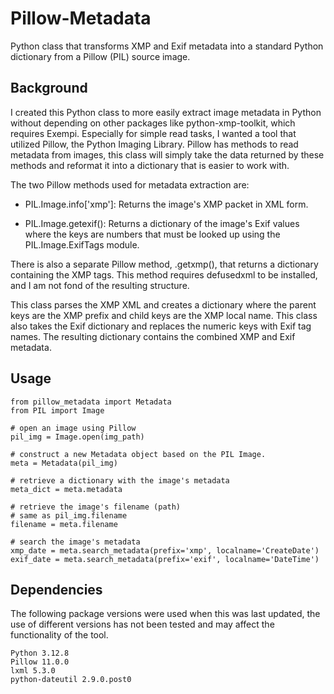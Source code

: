 # Pillow-Metadata

Python class that transforms XMP and Exif metadata into a standard Python dictionary from a Pillow (PIL) source image.

## Background

I created this Python class to more easily extract image metadata in Python without depending on other packages like python-xmp-toolkit, which requires Exempi. Especially for simple read tasks, I wanted a tool that utilized Pillow, the Python Imaging Library. Pillow has methods to read metadata from images, this class will simply take the data returned by these methods and reformat it into a dictionary that is easier to work with.

The two Pillow methods used for metadata extraction are:

* PIL.Image.info['xmp']: Returns the image's XMP packet in XML form.

* PIL.Image.getexif(): Returns a dictionary of the image's Exif values where the keys are numbers that must be looked up using the PIL.Image.ExifTags module.

There is also a separate Pillow method, .getxmp(), that returns a dictionary containing the XMP tags. This method requires defusedxml to be installed, and I am not fond of the resulting structure.

This class parses the XMP XML and creates a dictionary where the parent keys are the XMP prefix and child keys are the XMP local name. This class also takes the Exif dictionary and replaces the numeric keys with Exif tag names. The resulting dictionary contains the combined XMP and Exif metadata.

## Usage

```commandline
from pillow_metadata import Metadata
from PIL import Image

# open an image using Pillow
pil_img = Image.open(img_path)

# construct a new Metadata object based on the PIL Image.
meta = Metadata(pil_img)

# retrieve a dictionary with the image's metadata
meta_dict = meta.metadata

# retrieve the image's filename (path)
# same as pil_img.filename
filename = meta.filename

# search the image's metadata
xmp_date = meta.search_metadata(prefix='xmp', localname='CreateDate')
exif_date = meta.search_metadata(prefix='exif', localname='DateTime')

```

## Dependencies

The following package versions were used when this was last updated, the use of different versions has not been tested and may affect the functionality of the tool.

```commandline
Python 3.12.8
Pillow 11.0.0
lxml 5.3.0
python-dateutil 2.9.0.post0

```
